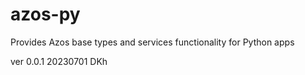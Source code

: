 # azos-py
Provides Azos base types and services functionality for Python apps

ver 0.0.1 20230701 DKh


